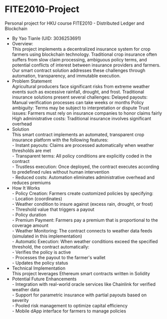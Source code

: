 # FITE2010-Project
Personal project for HKU course FITE2010 - Distributed Ledger and Blockchain
- By Yao Tianle (UID: 3036253691)
- Overview:
<br> This project implements a decentralized insurance system for crop farmers using blockchain technology. Traditional crop insurance often suffers from slow claim processing, ambiguous policy terms, and potential conflicts of interest between insurance providers and farmers. Our smart contract solution addresses these challenges through automation, transparency, and immutable execution.
- Problem Statement
<br> Agricultural producers face significant risks from extreme weather events such as excessive rainfall, drought, and frost. Traditional insurance solutions present several challenges:
Delayed payouts: Manual verification processes can take weeks or months
Policy ambiguity: Terms may be subject to interpretation or dispute
Trust issues: Farmers must rely on insurance companies to honor claims fairly
High administrative costs: Traditional insurance involves significant overhead
- Solution
<br> This smart contract implements an automated, transparent crop insurance platform with the following features:
<br> - Instant payouts: Claims are processed automatically when weather thresholds are met
<br> - Transparent terms: All policy conditions are explicitly coded in the contract
<br> - Trustless execution: Once deployed, the contract executes according to predefined rules without human intervention
<br> - Reduced costs: Automation eliminates administrative overhead and reduces premiums
- How It Works
<br> - Policy Creation: Farmers create customized policies by specifying: 
<br> - Location (coordinates)
<br> - Weather condition to insure against (excess rain, drought, or frost)
<br> - Threshold value that triggers a payout
<br> - Policy duration
<br> - Premium Payment: Farmers pay a premium that is proportional to the coverage amount
<br> - Weather Monitoring: The contract connects to weather data feeds (simulated in this implementation)
<br> - Automatic Execution: When weather conditions exceed the specified threshold, the contract automatically:
<br> - Verifies the policy is active
<br> - Processes the payout to the farmer's wallet
<br> - Updates the policy status
- Technical Implementation
<br> This project leverages Ethereum smart contracts written in Solidity
- Potential Future Enhancements
<br> - Integration with real-world oracle services like Chainlink for verified weather data
<br> - Support for parametric insurance with partial payouts based on severity
<br> - Pooled risk management to optimize capital efficiency
<br> - Mobile dApp interface for farmers to manage policies
